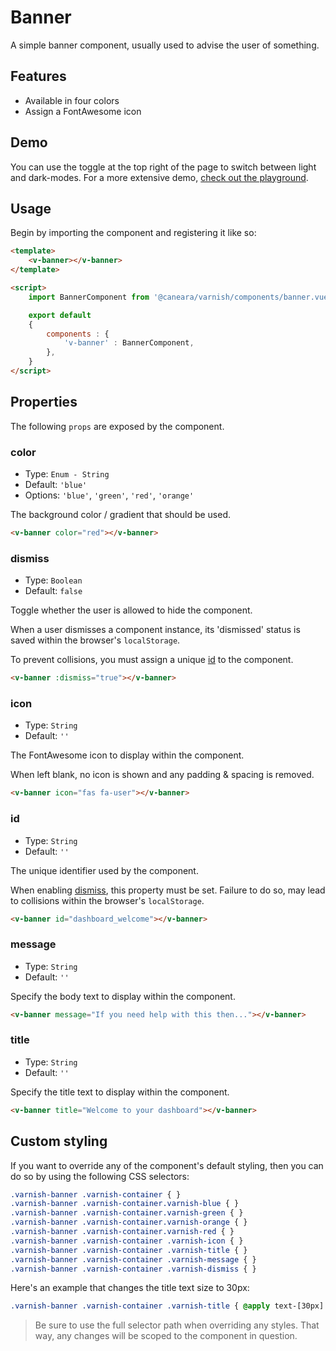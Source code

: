 # Banner

A simple banner component, usually used to advise the user of something.

## Features

* Available in four colors
* Assign a FontAwesome icon

## Demo

You can use the toggle at the top right of the page to switch between light and dark-modes. For a more extensive demo, [check out the playground](/playgrounds/banner/index).

<!-- Setup -->
<script setup>
    import BannerComponent from '../../src/components/banner.vue';
</script>

<!-- Demo -->
<div class="flex flex-col gap-y-3 mt-8">
    <ClientOnly>
        <BannerComponent icon="fas fa-cog" title="New features coming..." message="Lorem ipsum dolor sit amet, consectetur adipisicing elit. Lorem ipsum dolor sit amet."></BannerComponent>
    </ClientOnly>
</div>

## Usage

Begin by importing the component and registering it like so:

```html
<template>
    <v-banner></v-banner>
</template>

<script>
    import BannerComponent from '@caneara/varnish/components/banner.vue';

    export default
    {
        components : {
            'v-banner' : BannerComponent,
        },
    }
</script>
```

## Properties

The following `props` are exposed by the component.

### color

- Type: `Enum - String`
- Default: `'blue'`
- Options: `'blue'`, `'green'`, `'red'`, `'orange'`

The background color / gradient that should be used.

```html
<v-banner color="red"></v-banner>
```

### dismiss

- Type: `Boolean`
- Default: `false`

Toggle whether the user is allowed to hide the component.

When a user dismisses a component instance, its 'dismissed' status is saved within the browser's `localStorage`.

To prevent collisions, you must assign a unique [id](#id) to the component.

```html
<v-banner :dismiss="true"></v-banner>
```

### icon

- Type: `String`
- Default: `''`

The FontAwesome icon to display within the component.

When left blank, no icon is shown and any padding & spacing is removed.

```html
<v-banner icon="fas fa-user"></v-banner>
```

### id

- Type: `String`
- Default: `''`

The unique identifier used by the component.

When enabling [dismiss](#dismiss), this property must be set. Failure to do so, may lead to collisions within the browser's `localStorage`.

```html
<v-banner id="dashboard_welcome"></v-banner>
```

### message

- Type: `String`
- Default: `''`

Specify the body text to display within the component.

```html
<v-banner message="If you need help with this then..."></v-banner>
```

### title

- Type: `String`
- Default: `''`

Specify the title text to display within the component.

```html
<v-banner title="Welcome to your dashboard"></v-banner>
```

## Custom styling

If you want to override any of the component's default styling, then you can do so by using the following CSS selectors:

```css
.varnish-banner .varnish-container { }
.varnish-banner .varnish-container.varnish-blue { }
.varnish-banner .varnish-container.varnish-green { }
.varnish-banner .varnish-container.varnish-orange { }
.varnish-banner .varnish-container.varnish-red { }
.varnish-banner .varnish-container .varnish-icon { }
.varnish-banner .varnish-container .varnish-title { }
.varnish-banner .varnish-container .varnish-message { }
.varnish-banner .varnish-container .varnish-dismiss { }
```

Here's an example that changes the title text size to 30px:

```css
.varnish-banner .varnish-container .varnish-title { @apply text-[30px] }
```

> Be sure to use the full selector path when overriding any styles. That way, any changes will be scoped to the component in question.